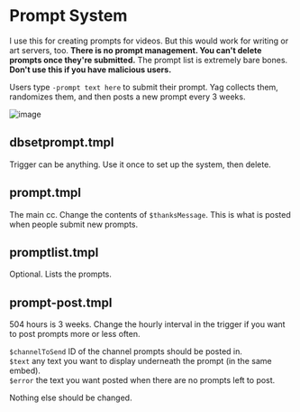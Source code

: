 # Prompt System
I use this for creating prompts for videos. But this would work for writing or art servers, too. **There is no prompt management. You can't delete prompts once they're submitted.** The prompt list is extremely bare bones. **Don't use this if you have malicious users.**

Users type `-prompt text here` to submit their prompt. Yag collects them, randomizes them, and then posts a new prompt every 3 weeks.

![image](https://user-images.githubusercontent.com/20410737/178646991-63d2185d-298c-4626-91ed-6fe90273ea6d.png)

## dbsetprompt.tmpl
Trigger can be anything. Use it once to set up the system, then delete.

## prompt.tmpl
The main cc. Change the contents of `$thanksMessage`. This is what is posted when people submit new prompts.

## promptlist.tmpl
Optional. Lists the prompts.

## prompt-post.tmpl
504 hours is 3 weeks. Change the hourly interval in the trigger if you want to post prompts more or less often.    

`$channelToSend` ID of the channel prompts should be posted in.    
`$text` any text you want to display underneath the prompt (in the same embed).     
`$error` the text you want posted when there are no prompts left to post.

Nothing else should be changed.


